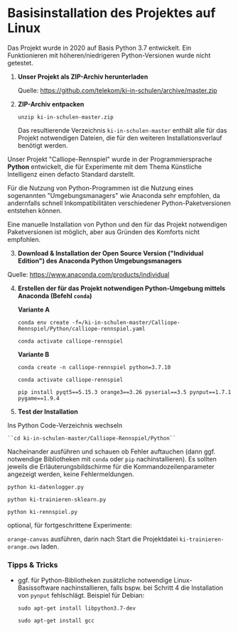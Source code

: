 # Basisinstallation des Projektes auf Linux

Das Projekt wurde in 2020 auf Basis Python 3.7 entwickelt. Ein Funktionieren mit höheren/niedrigeren Python-Versionen wurde nicht getestet.

1. __Unser Projekt als ZIP-Archiv herunterladen__

    Quelle: https://github.com/telekom/ki-in-schulen/archive/master.zip

2. __ZIP-Archiv entpacken__

    `unzip ki-in-schulen-master.zip`

    Das resultierende Verzeichnis `ki-in-schulen-master` enthält alle für das Projekt notwendigen Dateien, die für den weiteren Installationsverlauf benötigt werden.

Unser Projekt "Calliope-Rennspiel" wurde in der Programmiersprache __Python__ entwickelt, die für Experimente mit dem Thema Künstliche Intelligenz einen defacto Standard darstellt.

Für die Nutzung von Python-Programmen ist die Nutzung eines sogenannten "Umgebungsmanagers" wie Anaconda sehr empfohlen, da andernfalls schnell Inkompatibilitäten verschiedener Python-Paketversionen entstehen können.

Eine manuelle Installation von Python und den für das Projekt notwendigen Paketversionen ist möglich, aber aus Gründen des Komforts nicht empfohlen.

3. __Download & Installation der Open Source Version ("Individual Edition") des Anaconda Python Umgebungsmanagers__

  Quelle: https://www.anaconda.com/products/individual

4. __Erstellen der für das Projekt notwendigen Python-Umgebung mittels Anaconda (Befehl `conda`)__

    __Variante A__

    `conda env create -f=/ki-in-schulen-master/Calliope-Rennspiel/Python/calliope-rennspiel.yaml`

    `conda activate calliope-rennspiel`

    __Variante B__

    `conda create -n calliope-rennspiel python=3.7.10`

    `conda activate calliope-rennspiel`

    `pip install pyqt5==5.15.3 orange3==3.26 pyserial==3.5 pynput==1.7.1 pygame==1.9.4`

5. __Test der Installation__

  Ins Python Code-Verzeichnis wechseln

    ``cd ki-in-schulen-master/Calliope-Rennspiel/Python``

  Nacheinander ausführen und schauen ob Fehler auftauchen (dann ggf. notwendige Bibliotheken mit `conda` oder `pip` nachinstallieren).
  Es sollten jeweils die Erläuterungsbildschirme für die Kommandozeilenparameter angezeigt werden, keine Fehlermeldungen.

  `python ki-datenlogger.py`

  `python ki-trainieren-sklearn.py`

  `python ki-rennspiel.py`

  optional, für fortgeschrittene Experimente:

  `orange-canvas` ausführen, darin nach Start die Projektdatei ``ki-trainieren-orange.ows`` laden.

### Tipps & Tricks

- ggf. für Python-Bibliotheken zusätzliche notwendige Linux-Basissoftware nachinstallieren, falls bspw. bei Schritt 4 die Installation von `pynput` fehlschlägt. Beispiel für Debian:

    `sudo apt-get install libpython3.7-dev`

    `sudo apt-get install gcc`
